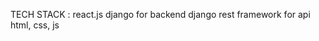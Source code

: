 TECH STACK : 
    react.js
    django for backend
    django rest framework for api
    html, css, js